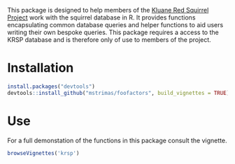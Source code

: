 <!-- README.md is generated from README.rmd. Please edit that file -->
This package is designed to help members of the [Kluane Red Squirrel Project](http://redsquirrel.biology.ualberta.ca/) work with the squirrel database in R. It provides functions encapsulating common database queries and helper functions to aid users writing their own bespoke queries. This package requires a access to the KRSP database and is therefore only of use to members of the project.

Installation
============

``` r
install.packages("devtools")
devtools::install_github("mstrimas/foofactors", build_vignettes = TRUE)
```

Use
===

For a full demonstation of the functions in this package consult the vignette.

``` r
browseVignettes('krsp')
```
